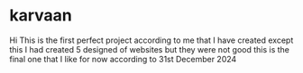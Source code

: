 # karvaan
Hi This is the first perfect project according to me that I have created except this I had created 5 designed of websites but they were not good this is the final one that I like for now according to 31st December 2024
